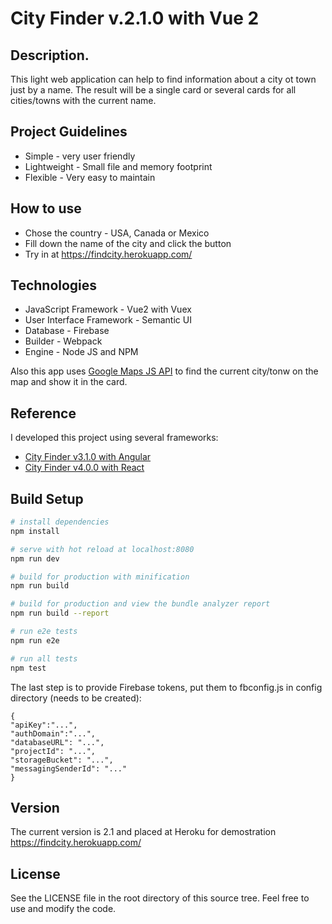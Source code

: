 # City Finder v.2.1.0 with Vue 2

## Description.
This light web application can help to find information about a city ot town just by a name. The result will be a single card or several cards for all cities/towns with the current name.

## Project Guidelines
- Simple - very user friendly
- Lightweight - Small file and memory footprint
- Flexible - Very easy to maintain

## How to use
* Chose the country - USA, Canada or Mexico
* Fill down the name of the city and click the button
* Try in at https://findcity.herokuapp.com/

## Technologies
* JavaScript Framework - Vue2 with Vuex
* User Interface Framework - Semantic UI
* Database - Firebase
* Builder - Webpack
* Engine - Node JS and NPM 

Also this app uses [Google Maps JS API](https://developers.google.com/maps/documentation/javascript/) to find the current city/tonw on the map and show it in the card.
## Reference

I developed this project using several frameworks:
* [City Finder v3.1.0 with Angular](https://github.com/eriixon/city-finder-angular)
* [City Finder v4.0.0 with React](https://github.com/eriixon/city-finder-react)

## Build Setup

``` bash
# install dependencies
npm install

# serve with hot reload at localhost:8080
npm run dev

# build for production with minification
npm run build

# build for production and view the bundle analyzer report
npm run build --report

# run e2e tests
npm run e2e

# run all tests
npm test
```

The last step is to provide Firebase tokens, put them to fbconfig.js in config directory (needs to be created):
```
{
"apiKey":"...", 
"authDomain":"...",
"databaseURL": "...",
"projectId": "...",
"storageBucket": "...",
"messagingSenderId": "..."
}
```

## Version
The current version is 2.1 and placed at Heroku for demostration https://findcity.herokuapp.com/

## License
See the LICENSE file in the root directory of this source tree. Feel free to use and modify the code.
